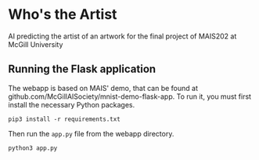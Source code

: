 # Who's the Artist

AI predicting the artist of an artwork for the final project of MAIS202 at McGill University

## Running the Flask application

The webapp is based on MAIS' demo, that can be found at github.com/McGillAISociety/mnist-demo-flask-app. To run it, you must first install the necessary Python packages.

```
pip3 install -r requirements.txt
```

Then run the `app.py` file from the webapp directory.

```
python3 app.py
```
